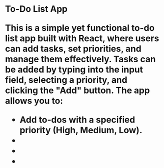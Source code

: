 <h1>To-Do List App</1>
<p>This is a simple yet functional to-do list app built with React, where users can add tasks, set priorities, and manage them effectively. Tasks can be added by typing into the input field, selecting a priority, and clicking the "Add" button. The app allows you to:</p>
<ul>
  <li>Add to-dos with a specified priority (High, Medium, Low).</li>
  <li></li>
  <li></li>
  <li></li>
</ul> 

